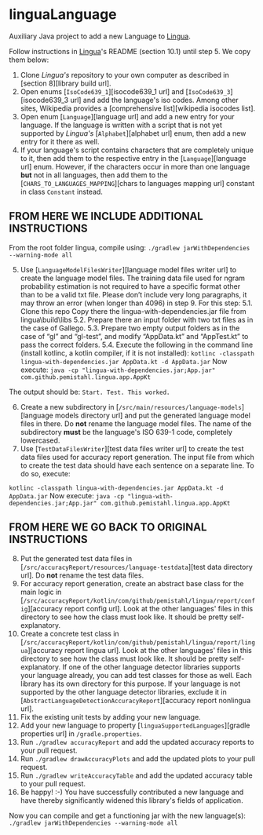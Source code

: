 # linguaLanguage
Auxiliary Java project to add a new Language to [Lingua](https://github.com/pemistahl/lingua).

Follow instructions in [Lingua](https://github.com/pemistahl/lingua)'s README (section 10.1) until step 5. We copy them below:

1. Clone *Lingua's* repository to your own computer as described in [section 8][library build url].
2. Open enums [`IsoCode639_1`][isocode639_1 url] and [`IsoCode639_3`][isocode639_3 url] and add the
   language's iso codes. Among other sites, Wikipedia provides a [comprehensive list][wikipedia isocodes list].
3. Open enum [`Language`][language url] and add a new entry for your language. If the language is written
   with a script that is not yet supported by *Lingua's* [`Alphabet`][alphabet url] enum, then add a new entry
   for it there as well.
4. If your language's script contains characters that are completely unique to it, then add them to the
   respective entry in the [`Language`][language url] enum. However, if the characters occur in more than one
   language **but** not in all languages, then add them to the
   [`CHARS_TO_LANGUAGES_MAPPING`][chars to languages mapping url] constant in class `Constant` instead.


## FROM HERE WE INCLUDE ADDITIONAL INSTRUCTIONS

From the root folder lingua, compile using:
`./gradlew jarWithDependencies --warning-mode all`


5. Use [`LanguageModelFilesWriter`][language model files writer url] to create the language model files.
   The training data file used for ngram probability estimation is not required to have a specific format
   other than to be a valid txt file. Please don’t include very long paragraphs, it may throw an error (when longer than 4096) in step 9. For this step:
5.1. Clone this repo
Copy there the lingua-with-dependencies.jar file from lingua\build\libs
5.2. Prepare there an input folder with two txt files as in the case of Gallego.
5.3. Prepare two empty output folders as in the case of “gl” and “gl-test”, and modify “AppData.kt” and “AppTest.kt” to pass the correct folders.
5.4. Execute the following in the command line (install kotlinc, a kotlin compiler, if it is not installed): 
`kotlinc -classpath lingua-with-dependencies.jar AppData.kt -d AppData.jar`
Now execute:
`java -cp "lingua-with-dependencies.jar;App.jar" com.github.pemistahl.lingua.app.AppKt`

The output should be:
`Start.
Test.
This worked.`

6. Create a new subdirectory in [`/src/main/resources/language-models`][language models directory url]
   and put the generated language model files in there. Do **not** rename the language model files.
   The name of the subdirectory **must** be the language's ISO 639-1 code, completely lowercased.
7. Use [`TestDataFilesWriter`][test data files writer url] to create the test data files used for
   accuracy report generation. The input file from which to create the test data should have each
   sentence on a separate line. To do so, execute: 

`kotlinc -classpath lingua-with-dependencies.jar AppData.kt -d AppData.jar`
Now execute:
`java -cp "lingua-with-dependencies.jar;App.jar" com.github.pemistahl.lingua.app.AppKt`



## FROM HERE WE GO BACK TO ORIGINAL INSTRUCTIONS

8. Put the generated test data files in [`/src/accuracyReport/resources/language-testdata`][test data directory url].
   Do **not** rename the test data files.
9. For accuracy report generation, create an abstract base class for the main logic in
   [`/src/accuracyReport/kotlin/com/github/pemistahl/lingua/report/config`][accuracy report config url].
   Look at the other languages' files in this directory to see how the class must look like.
   It should be pretty self-explanatory.
10. Create a concrete test class in
    [`/src/accuracyReport/kotlin/com/github/pemistahl/lingua/report/lingua`][accuracy report lingua url].
    Look at the other languages' files in this directory to see how the class must look like.
    It should be pretty self-explanatory. If one of the other language detector libraries
    supports your language already, you can add test classes for those as well. Each library
    has its own directory for this purpose. If your language is not supported by the other
    language detector libraries, exclude it in [`AbstractLanguageDetectionAccuracyReport`][accuracy report nonlingua url].
11. Fix the existing unit tests by adding your new language.
12. Add your new language to property [`linguaSupportedLanguages`][gradle properties url]
    in `/gradle.properties`.
13. Run `./gradlew accuracyReport` and add the updated accuracy reports to your pull request.
14. Run `./gradlew drawAccuracyPlots` and add the updated plots to your pull request.
15. Run `./gradlew writeAccuracyTable` and add the updated accuracy table to your pull request.
16. Be happy! :-) You have successfully contributed a new language and have thereby significantly widened
    this library's fields of application.



Now you can compile and get a functioning jar with the new language(s):
`./gradlew jarWithDependencies --warning-mode all`